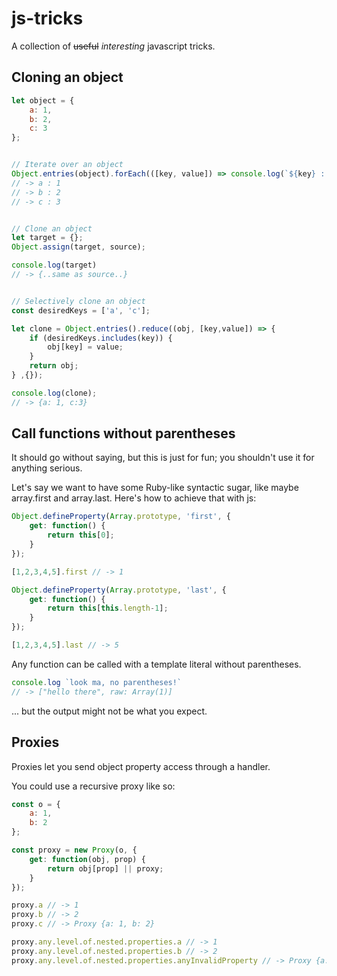# js-tricks

A collection of ~~useful~~ *interesting* javascript tricks.

## Cloning an object
```javascript
let object = {
    a: 1,
    b: 2,
    c: 3
};


// Iterate over an object
Object.entries(object).forEach(([key, value]) => console.log(`${key} : ${value}`));
// -> a : 1
// -> b : 2
// -> c : 3


// Clone an object
let target = {};
Object.assign(target, source);

console.log(target)
// -> {..same as source..}


// Selectively clone an object
const desiredKeys = ['a', 'c'];

let clone = Object.entries().reduce((obj, [key,value]) => {
    if (desiredKeys.includes(key)) {
        obj[key] = value;
    }
    return obj;
} ,{});

console.log(clone);
// -> {a: 1, c:3}
```

## Call functions without parentheses
It should go without saying, but this is just for fun; you shouldn't use it for anything serious.

Let's say we want to have some Ruby-like syntactic sugar, like maybe array.first and array.last. Here's how to achieve that with js:

```javascript
Object.defineProperty(Array.prototype, 'first', {
    get: function() {
        return this[0];
    }
});

[1,2,3,4,5].first // -> 1

Object.defineProperty(Array.prototype, 'last', {
    get: function() {
        return this[this.length-1];
    }
});

[1,2,3,4,5].last // -> 5
```

Any function can be called with a template literal without parentheses.
```javascript
console.log `look ma, no parentheses!`
// -> ["hello there", raw: Array(1)]
```
... but the output might not be what you expect.

## Proxies

Proxies let you send object property access through a handler.

You could use a recursive proxy like so:
```javascript
const o = {
    a: 1,
    b: 2
};

const proxy = new Proxy(o, {
    get: function(obj, prop) {
        return obj[prop] || proxy;
    }
});

proxy.a // -> 1
proxy.b // -> 2
proxy.c // -> Proxy {a: 1, b: 2}

proxy.any.level.of.nested.properties.a // -> 1
proxy.any.level.of.nested.properties.b // -> 2
proxy.any.level.of.nested.properties.anyInvalidProperty // -> Proxy {a: 1, b: 2}
```

